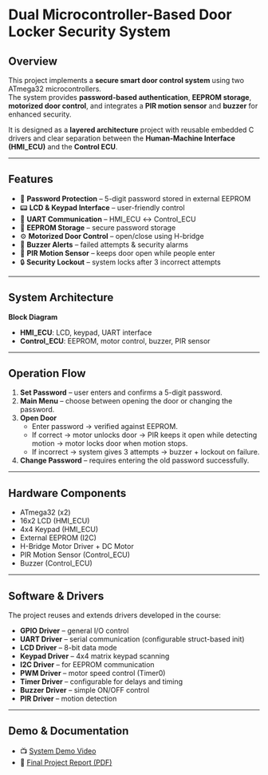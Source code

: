 # Dual Microcontroller-Based Door Locker Security System

## Overview
This project implements a **secure smart door control system** using two ATmega32 microcontrollers.  
The system provides **password-based authentication**, **EEPROM storage**, **motorized door control**, and integrates a **PIR motion sensor** and **buzzer** for enhanced security.

It is designed as a **layered architecture** project with reusable embedded C drivers and clear separation between the **Human-Machine Interface (HMI_ECU)** and the **Control ECU**.

---

## Features
- 🔑 **Password Protection** – 5-digit password stored in external EEPROM
- 📟 **LCD & Keypad Interface** – user-friendly control
- 🔗 **UART Communication** – HMI_ECU ↔ Control_ECU
- 💾 **EEPROM Storage** – secure password storage
- ⚙️ **Motorized Door Control** – open/close using H-bridge
- 🚨 **Buzzer Alerts** – failed attempts & security alarms
- 👀 **PIR Motion Sensor** – keeps door open while people enter
- 🔒 **Security Lockout** – system locks after 3 incorrect attempts

---

## System Architecture

**Block Diagram**


- **HMI_ECU**: LCD, keypad, UART interface
- **Control_ECU**: EEPROM, motor control, buzzer, PIR sensor

---

## Operation Flow
1. **Set Password** – user enters and confirms a 5-digit password.
2. **Main Menu** – choose between opening the door or changing the password.
3. **Open Door**  
   - Enter password → verified against EEPROM.  
   - If correct → motor unlocks door → PIR keeps it open while detecting motion → motor locks door when motion stops.  
   - If incorrect → system gives 3 attempts → buzzer + lockout on failure.
4. **Change Password** – requires entering the old password successfully.

---

## Hardware Components
- ATmega32 (x2)  
- 16x2 LCD (HMI_ECU)  
- 4x4 Keypad (HMI_ECU)  
- External EEPROM (I2C)  
- H-Bridge Motor Driver + DC Motor  
- PIR Motion Sensor (Control_ECU)  
- Buzzer (Control_ECU)

---

## Software & Drivers
The project reuses and extends drivers developed in the course:  

- **GPIO Driver** – general I/O control  
- **UART Driver** – serial communication (configurable struct-based init)  
- **LCD Driver** – 8-bit data mode  
- **Keypad Driver** – 4x4 matrix keypad scanning  
- **I2C Driver** – for EEPROM communication  
- **PWM Driver** – motor speed control (Timer0)  
- **Timer Driver** – configurable for delays and timing  
- **Buzzer Driver** – simple ON/OFF control  
- **PIR Driver** – motion detection  

---

## Demo & Documentation
- 📺 [System Demo Video](https://youtu.be/X5EwIRfGAAY)  
- 📄 [Final Project Report (PDF)](Documentation/Final_Project.pdf)



